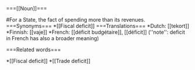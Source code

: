===[[Noun]]===

#For a State, the fact of spending more than its revenues.
===Synonyms===
*[[Fiscal deficit]]
===Translations===
*Dutch: [[tekort]]
*Finnish: [[vaje]]
*French: [[déficit budgétaire]], [[déficit]] (''note'': deficit in French has also a broader meaning)


===Related words===

*[[Fiscal deficit]]
*[[Trade deficit]]